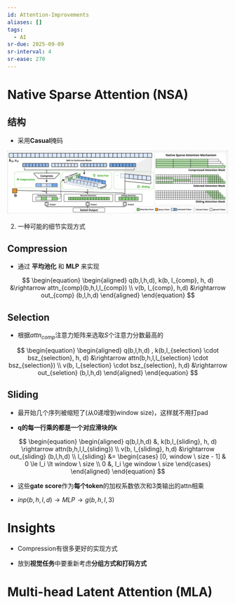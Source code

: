 ```yaml
---
id: Attention-Improvements
aliases: []
tags:
  - AI
sr-due: 2025-09-09
sr-interval: 4
sr-ease: 270
---
```


# Native Sparse Attention (NSA)

## 结构  

- 采用**Casual**掩码

![](./imgs/NSA-Arch.png)

2.  一种可能的细节实现方式  

## Compression

- 通过 **平均池化** 和 **MLP** 来实现

$$
\begin{equation}
\begin{aligned}
q(b,l,h,d), k(b, l_{comp}, h, d) &\rightarrow attn_{comp}(b,h,l,l_{comp}) \\
v(b, l_{comp}, h,d) &\rightarrow out_{comp} (b,l,h,d)
\end{aligned}
\end{equation}
$$

## Selection

- 根据$attn_{comp}$注意力矩阵来选取$S$个注意力分数最高的

$$
\begin{equation}
\begin{aligned}
q(b,l,h,d) , k(b,l_{selection} \cdot bsz_{selection}, h, d) &\rightarrow attn(b,h,l,l_{selection} \cdot bsz_{selection}) \\ 
v(b, l_{selection} \cdot bsz_{selection}, h,d) &\rightarrow out_{seletion} (b,l,h,d)
\end{aligned}
\end{equation}
$$

## Sliding
    
- 最开始几个序列被缩短了(从0递增到window size)，这样就不用打pad  

- **q的每一行乘的都是一个对应滑块的k**

$$
\begin{equation}
\begin{aligned}
q(b,l,h,d) &, k(b,l_{sliding}, h, d) \rightarrow attn(b,h,l,l_{sliding}) \\
v(b, l_{sliding}, h,d) &\rightarrow out_{sliding} (b,l,h,d) \\
l_{sliding} &= 
\begin{cases} 
[0, window \ size - 1] & 0 \le l_i \lt window \ size \\ 
0 &,  l_i \ge window \ size 
\end{cases}
\end{aligned}
\end{equation}
$$
    
- 这些**gate score**作为**每个token**的加权系数依次和3类输出的attn相乘 

- $inp(b,h,l,d) \rightarrow MLP \rightarrow g(b,h,l,3)$
    
#  **Insights**  

- Compression有很多更好的实现方式  

- 放到**视觉任务**中要重新考虑**分组方式和打码方式**

# Multi-head Latent Attention (MLA)
